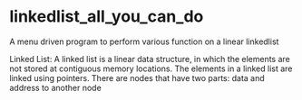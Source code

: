 # linkedlist_all_you_can_do

A menu driven program to perform various function on a linear linkedlist 


Linked List:
A linked list is a linear data structure, in which the elements are not stored at contiguous memory locations. The elements in a linked list are linked using pointers.
There are nodes that have two parts: data and address to another node

